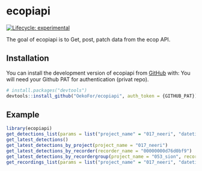 
<!-- README.md is generated from README.Rmd. Please edit that file -->

# ecopiapi

<!-- badges: start -->

[![Lifecycle:
experimental](https://img.shields.io/badge/lifecycle-experimental-orange.svg)](https://lifecycle.r-lib.org/articles/stages.html#experimental)
<!-- badges: end -->

The goal of ecopiapi is to Get, post, patch data from the ecop API.

## Installation

You can install the development version of ecopiapi from
[GitHub](https://github.com/) with: You will need your Github PAT for
authentication (privat repo).

``` r
# install.packages("devtools")
devtools::install_github("OekoFor/ecopiapi", auth_token = {GITHUB_PAT})
```

## Example

``` r
library(ecopiapi)
get_detections_list(params = list("project_name" = "017_neeri", "datetime__month" = 3))
get_latest_detections()
get_latest_detections_by_project(project_name = "017_neeri")
get_latest_detections_by_recorder(recorder_name = "00000000d76d0bf9")
get_latest_detections_by_recordergroup(project_name = "053_sion", recordergroup_name = "lapwing")
get_recordings_list(params = list("project_name" = "017_neeri", "datetime__month" = 3))
```
